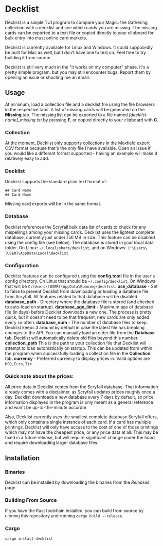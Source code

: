 # Decklist
Decklist is a simple TUI program to compare your Magic: the Gathering collection with a decklist and see which cards you are missing.  The missing cards can be exported to a text file or copied directly to your clipboard for bulk entry into must online card markets.

Decklist is currently available for Linux and Windows.  It could supposedly be built for Mac as well, but I don't have one to test on.  Feel free to try building it from source.

Decklist is still very much in the "it works on my computer" phase.  It's a pretty simple program, but you may still encounter bugs.  Report them by opening an issue or shooting me an email.

## Usage
At minimum, load a collection file and a decklist file using the file browsers in the respective tabs.  A list of missing cards will be generated on the **Missing** tab.  The missing list can be exported to a file named *[decklist-name]_missing.txt* by pressing **F**, or copied directly to your clipboard with **C**.

### Collection
At the moment, Decklist only supports collections in the Moxfield export CSV format because that's the only file I have available.  Open an issue if you would like a different format supported - having an example will make it relatively easy to add.

### Decklist
Decklist supports the standard plain text format of:
```
## Card Name
## Card Name
```
Missing card exports will be in the same format.

### Database
Decklist references the Scryfall bulk data list of cards to check for any mispellings among your missing cards.  Decklist uses the lightest complete database, currently just under 150 MB in size.  This feature can be disabled using the config file (see below).  The database is stored in your local data folder.  On Linux: `~/.local/share/decklist`, and on Windows: `C:\Users\[USER]\AppData\Local\decklist`.

### Configuration
Decklist features can be configured using the **config.toml** file in the user's config directory.  On Linux that should be `~/.config/decklist`.  On Windows that will be `C:\Users\[USER]\AppData\Roaming\decklist`.
**use_database** - Set to false to prevent Decklist from downloading or loading a database file from Scryfall.  All features related to that database will be disabled.
**database_path** - Directory where the database file is stored (and checked to auto-load on startup).
**database_age_limit** - Maximum age of database file (in days) before Decklist downloads a new one.  The process is pretty quick, but it doesn't need to be that frequent, new cards are only added every so often.
**database_num** - The number of database files to keep.  Decklist keeps 3 around by default in case the latest file has breaking changes to the API.  You can manually load an older file from the **Database** tab.  Decklist will automatically delete old files beyond this number.
**collection_path** This is the path to your collection file that Decklist will attempt to load automatically on startup.  This can be updated from within the program when successfully loading a collection file in the **Collection** tab.
**currency** - Preferred currency to display prices in.  Valid options are `USD`, `Euro`, `Tix`

### Quick note about the prices:
All price data in Decklist comes from the Scryfall database.  That information already comes with a disclaimer, as Scryfall updates prices roughly once a day.  Decklist downloads a new database every 7 days by default, so price information displayed in the program is only meant as a general reference and won't be up-to-the-minute accurate.

Also, Decklist currently uses the smallest complete database Scryfall offers, which only contains a single instance of each card.  If a card has multiple printings, Decklist will only have access to the cost of one of those printings which may not have the cheapest price, or any price data at all.  This may be fixed in a future release, but will require significant change under the hood and require downloading larger database files.

## Installation
### Binaries
Decklist can be installed by downloading the binaries from the *Releases* page.
### Building From Source
If you have the Rust toolchain installed, you can build from source by cloning this repository and running `cargo build --release`.
### Cargo
`cargo install decklist`
